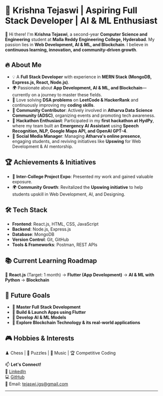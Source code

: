 # 🚀 Krishna Tejaswi | Aspiring Full Stack Developer | AI & ML Enthusiast  

👋 Hi there! I'm **Krishna Tejaswi**, a second-year **Computer Science and Engineering** student at **Malla Reddy Engineering College, Hyderabad**. My passion lies in **Web Development, AI & ML, and Blockchain**. I believe in **continuous learning, innovation, and community-driven growth**.  

## 🔥 About Me  
- 💡 A **Full Stack Developer** with experience in **MERN Stack (MongoDB, Express.js, React, Node.js)**.  
- 🌍 Passionate about **App Development, AI & ML, and Blockchain**—currently on a journey to master these fields.  
- 🎯 Love solving **DSA problems** on **LeetCode & HackerRank** and continuously improving my **coding skills**.  
- 🎤 **Community Contributor**: Actively involved in **Atharva Data Science Community (ADSC)**, organizing events and promoting tech awareness.  
- 🚀 **Hackathon Enthusiast**: Participated in my **first hackathon at HydPy**, where my team built an **Emergency AI Assistant** using **Speech Recognition, NLP, Google Maps API, and OpenAI GPT-4**.  
- 📢 **Social Media Manager**: Managing **Atharva's online presence**, engaging students, and reviving initiatives like **Upswing** for Web Development & AI mentorship.  
 

## 🏆 Achievements & Initiatives  
- 🏅 **Inter-College Project Expo**: Presented my work and gained valuable exposure.  
- 🌍 **Community Growth**: Revitalized the **Upswing initiative** to help students upskill in Web Development, AI, and Designing.  

## 🛠️ Tech Stack  
- **Frontend**: React.js, HTML, CSS, JavaScript  
- **Backend**: Node.js, Express.js  
- **Database**: MongoDB  
- **Version Control**: Git, GitHub  
- **Tools & Frameworks**: Postman, REST APIs  

## 📚 Current Learning Roadmap  
🔹 **React.js** (Target: 1 month) → **Flutter (App Development)** → **AI & ML with Python** → **Blockchain**  

## 🎯 Future Goals  
- 🚀 **Master Full Stack Development**  
- 📱 **Build & Launch Apps using Flutter**  
- 🤖 **Develop AI & ML Models**  
- 🔗 **Explore Blockchain Technology & its real-world applications**  

## 🎮 Hobbies & Interests  
♟️ Chess | 🧩 Puzzles | 🎵 Music | 🏆 Competitive Coding  

📫 **Let's Connect!**  
🔗 [LinkedIn](www.linkedin.com/in/krishna-tejaswi-8b20742a6)  
💻 [GitHub](https://github.com/krishnatejaswi2005/)  
📧 Email: tejaswi.jgs@gmail.com  

---  
